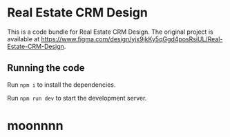 
  # Real Estate CRM Design

  This is a code bundle for Real Estate CRM Design. The original project is available at https://www.figma.com/design/yjx9jkKy5qGgd4posRsiUL/Real-Estate-CRM-Design.

  ## Running the code

  Run `npm i` to install the dependencies.

  Run `npm run dev` to start the development server.
  # moonnnn
